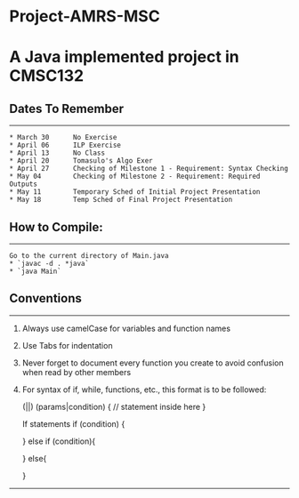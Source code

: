 # Project-AMRS-MSC
A Java implemented project in CMSC132
==================
## Dates To Remember
--------------------
```
* March 30 		No Exercise
* April 06		ILP Exercise
* April 13		No Class
* April 20		Tomasulo's Algo Exer
* April 27		Checking of Milestone 1 - Requirement: Syntax Checking
* May 04		Checking of Milestone 2 - Requirement: Required Outputs
* May 11		Temporary Sched of Initial Project Presentation
* May 18		Temp Sched of Final Project Presentation
```

## How to Compile:
--------------------
```
Go to the current directory of Main.java
* `javac -d . *java`
* `java Main`
```
## Conventions
--------------------
1. Always use camelCase for variables and function names 

2. Use Tabs for indentation

3. Never forget to document every function you create to avoid confusion when read by other members

4. For syntax of if, while, functions, etc., this format is to be followed:

	(<while>|<for>|<function name>) (params|condition) {
			// statement inside here
	}

	If statements
	if (condition) {


	} else if (condition){


	} else{


	} 
--------------------
